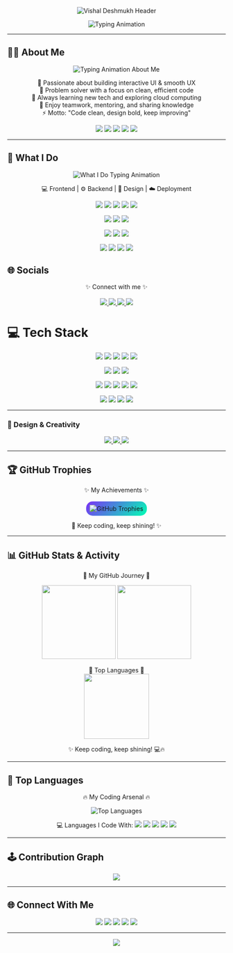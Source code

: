 <!-- 🌟 VISHAL DESHMUKH - Auto-Theme Elegant GitHub Profile 🌟 --> 

<!-- 🌟 Stylish Dark-Mode Animated Header -->

<!-- 🌟 Dark-Mode Stylish Header (GitHub-Safe) -->

<p align="center">
  <img src="https://capsule-render.vercel.app/api?type=waving&height=180&section=header&text=VISHAL_DESHMUKH&fontSize=50&fontColor=FFFFFF&animation=twinkling&color=0:7B2FF7,100:00FFB3&fontAlignY=40" alt="Vishal Deshmukh Header"/>
</p>

<div align="center">
  <img src="https://readme-typing-svg.demolab.com?font=Fira+Code&duration=2500&pause=600&color=00FFB3&center=true&vCenter=true&width=600&lines=Full+Stack+Developer;Tech+Explorer;Creative+Designer" alt="Typing Animation" />
</div>


---
## 👨‍💻 About Me  

<div align="center">
  <img src="https://readme-typing-svg.demolab.com?font=Fira+Code&size=24&duration=3500&pause=500&color=00FFB3&center=true&vCenter=true&width=700&lines=Hey%20there!%20I'm%20Vishal%20Deshmukh;Creative%20Full%20Stack%20Developer;Blending%20logic%20and%20design;Exploring%20React,%20Java%20and%20Cloud;Love%20collaboration%20and%20learning;Code%20it%20clean,%20design%20it%20bold" alt="Typing Animation About Me"/>
</div>

<p align="center">
  💫 Passionate about building interactive UI & smooth UX <br>
  🎯 Problem solver with a focus on clean, efficient code <br>
  🌱 Always learning new tech and exploring cloud computing <br>
  💬 Enjoy teamwork, mentoring, and sharing knowledge <br>
  ⚡ Motto: "Code clean, design bold, keep improving"
</p>

<p align="center">
  <img src="https://img.shields.io/badge/Creative-💡-7B2FF7?style=for-the-badge&logo=appveyor&logoColor=white" />
  <img src="https://img.shields.io/badge/Passionate-🔥-00FFB3?style=for-the-badge&logo=appveyor&logoColor=white" />
  <img src="https://img.shields.io/badge/Explorer-🌱-FF6EC7?style=for-the-badge&logo=appveyor&logoColor=white" />
  <img src="https://img.shields.io/badge/Teamplayer-🤝-FFA500?style=for-the-badge&logo=appveyor&logoColor=white" />
  <img src="https://img.shields.io/badge/Learner-📚-1E90FF?style=for-the-badge&logo=appveyor&logoColor=white" />
</p>

---

## 💼 What I Do  

<div align="center">
  <img src="https://readme-typing-svg.demolab.com?font=Fira+Code&size=24&duration=3000&pause=500&color=00FFB3&center=true&vCenter=true&width=700&lines=Frontend%20Development:%20React,%20HTML,%20CSS,%20JavaScript,%20Bootstrap;Backend%20%26%20Database:%20Java,%20MySQL,%20SQLite;Design%20Tools:%20Canva,%20Proto.io,%20Adobe%20After%20Effects;Deployment%20%26%20Version%20Control:%20Git,%20GitHub,%20Netlify,%20Postman" alt="What I Do Typing Animation"/>
</div>

<p align="center">
  💻 Frontend | ⚙️ Backend | 🎨 Design | ☁️ Deployment
</p>

<p align="center">
  <!-- Frontend -->
  <img src="https://img.shields.io/badge/React-61DAFB?style=for-the-badge&logo=react&logoColor=white" />
  <img src="https://img.shields.io/badge/HTML5-E34F26?style=for-the-badge&logo=html5&logoColor=white" />
  <img src="https://img.shields.io/badge/CSS3-1572B6?style=for-the-badge&logo=css3&logoColor=white" />
  <img src="https://img.shields.io/badge/JavaScript-F7DF1E?style=for-the-badge&logo=javascript&logoColor=black" />
  <img src="https://img.shields.io/badge/Bootstrap-7952B3?style=for-the-badge&logo=bootstrap&logoColor=white" />
</p>

<p align="center">
  <!-- Backend & Database -->
  <img src="https://img.shields.io/badge/Java-ED8B00?style=for-the-badge&logo=openjdk&logoColor=white" />
  <img src="https://img.shields.io/badge/MySQL-4479A1?style=for-the-badge&logo=mysql&logoColor=white" />
  <img src="https://img.shields.io/badge/SQLite-07405E?style=for-the-badge&logo=sqlite&logoColor=white" />
</p>

<p align="center">
  <!-- Design -->
  <img src="https://img.shields.io/badge/Canva-00C4CC?style=for-the-badge&logo=canva&logoColor=white" />
  <img src="https://img.shields.io/badge/Proto.io-161637?style=for-the-badge&logo=proto.io&logoColor=00E5FF" />
  <img src="https://img.shields.io/badge/Adobe_AE-9999FF?style=for-the-badge&logo=adobeaftereffects&logoColor=white" />
</p>

<p align="center">
  <!-- Deployment -->
  <img src="https://img.shields.io/badge/Git-F05033?style=for-the-badge&logo=git&logoColor=white" />
  <img src="https://img.shields.io/badge/GitHub-181717?style=for-the-badge&logo=github&logoColor=white" />
  <img src="https://img.shields.io/badge/Netlify-00C7B7?style=for-the-badge&logo=netlify&logoColor=white" />
  <img src="https://img.shields.io/badge/Postman-FF6C37?style=for-the-badge&logo=postman&logoColor=white" />
</p>




## 🌐 Socials

<p align="center">
  ✨ Connect with me ✨ <br><br>
  <a href="https://www.instagram.com/vishak_deshmukh_18/">
    <img src="https://img.shields.io/badge/Instagram-💜%20Magenta?style=for-the-badge&logo=instagram&logoColor=white&colorA=6A0DAD&colorB=E4405F"/>
  </a>
  <a href="https://linkedin.com/in/vishal-deshmukh79">
    <img src="https://img.shields.io/badge/LinkedIn-🔵%20Blue?style=for-the-badge&logo=linkedin&logoColor=white&colorA=0A66C2&colorB=0077B5"/>
  </a>
  <a href="https://youtube.com/@englishbyvishal_1">
    <img src="https://img.shields.io/badge/YouTube-🔴%20Red?style=for-the-badge&logo=youtube&logoColor=white&colorA=FF0000&colorB=FF6347"/>
  </a>
  <a href="mailto:vishaldeshmukh7972@gmail.com">
    <img src="https://img.shields.io/badge/Email-✉️%20Gmail?style=for-the-badge&logo=gmail&logoColor=white&colorA=D14836&colorB=FF7F50"/>
  </a>
</p>



# 💻 Tech Stack  

<p align="center">
  <!-- Frontend -->
  <img src="https://img.shields.io/badge/HTML5-E34F26?style=for-the-badge&logo=html5&logoColor=white&colorA=FF7F50&colorB=FF6347" />
  <img src="https://img.shields.io/badge/CSS3-1572B6?style=for-the-badge&logo=css3&logoColor=white&colorA=00CED1&colorB=1E90FF" />
  <img src="https://img.shields.io/badge/JavaScript-F7DF1E?style=for-the-badge&logo=javascript&logoColor=black&colorA=FFD700&colorB=FFA500" />
  <img src="https://img.shields.io/badge/Bootstrap-7952B3?style=for-the-badge&logo=bootstrap&logoColor=white&colorA=8A2BE2&colorB=BA55D3" />
  <img src="https://img.shields.io/badge/React-61DAFB?style=for-the-badge&logo=react&logoColor=white&colorA=00FFFF&colorB=61DAFB" />
</p>

<p align="center">
  <!-- Backend & Database -->
  <img src="https://img.shields.io/badge/Java-ED8B00?style=for-the-badge&logo=openjdk&logoColor=white&colorA=FF8C00&colorB=FFA500" />
  <img src="https://img.shields.io/badge/MySQL-4479A1?style=for-the-badge&logo=mysql&logoColor=white&colorA=1E90FF&colorB=4169E1" />
  <img src="https://img.shields.io/badge/SQLite-07405E?style=for-the-badge&logo=sqlite&logoColor=white&colorA=4682B4&colorB=5F9EA0" />
</p>

<p align="center">
  <!-- Tools & Deployment -->
  <img src="https://img.shields.io/badge/Git-F05033?style=for-the-badge&logo=git&logoColor=white&colorA=FF4500&colorB=FF6347" />
  <img src="https://img.shields.io/badge/GitHub-181717?style=for-the-badge&logo=github&logoColor=white&colorA=333333&colorB=000000" />
  <img src="https://img.shields.io/badge/Postman-FF6C37?style=for-the-badge&logo=postman&logoColor=white&colorA=FF4500&colorB=FF6347" />
  <img src="https://img.shields.io/badge/Netlify-00C7B7?style=for-the-badge&logo=netlify&logoColor=white&colorA=20B2AA&colorB=00CED1" />
  <img src="https://img.shields.io/badge/Canva-00C4CC?style=for-the-badge&logo=canva&logoColor=white&colorA=00FFFF&colorB=00CED1" />
</p>

<p align="center">
  <!-- Design & Others -->
  <img src="https://img.shields.io/badge/Adobe%20AE-9999FF?style=for-the-badge&logo=adobeaftereffects&logoColor=white&colorA=9370DB&colorB=8A2BE2" />
  <img src="https://img.shields.io/badge/Adobe%20Lightroom-31A8FF?style=for-the-badge&logo=Adobe%20Lightroom&logoColor=white&colorA=1E90FF&colorB=00BFFF" />
  <img src="https://img.shields.io/badge/Proto.io-161637?style=for-the-badge&logo=proto.io&logoColor=00E5FF&colorA=4B0082&colorB=8A2BE2" />
  <img src="https://img.shields.io/badge/Docker-0db7ed?style=for-the-badge&logo=docker&logoColor=white&colorA=00CED1&colorB=1E90FF" />
</p>


---

### 🎨 Design & Creativity

<p align="center">
  <a href="#">
    <img src="https://img.shields.io/badge/Canva-00C4CC?style=for-the-badge&logo=canva&logoColor=white&colorA=00FFFF&colorB=00CED1" />
  </a>
  <a href="#">
    <img src="https://img.shields.io/badge/Adobe%20After%20Effects-9999FF?style=for-the-badge&logo=Adobe%20After%20Effects&logoColor=white&colorA=9370DB&colorB=8A2BE2" />
  </a>
  <a href="#">
    <img src="https://img.shields.io/badge/Proto.io-161637?style=for-the-badge&logo=proto.io&logoColor=00E5FF&colorA=4B0082&colorB=8A2BE2" />
  </a>
</p>


---

## 🏆 GitHub Trophies  

<p align="center">
  ✨ My Achievements ✨<br><br>
  <span style="display:inline-block; padding:8px; border-radius:15px; background:linear-gradient(135deg, #7B2FF7, #00FFB3);">
    <img src="https://github-profile-trophy.vercel.app/?username=vishaldeshmukh34&theme=tokyonight&no-frame=true&no-bg=true&margin-w=10&margin-h=10" alt="GitHub Trophies" />
  </span>
</p>

<p align="center">
  🏅 Keep coding, keep shining! ✨
</p>


---

## 📊 GitHub Stats & Activity  

<p align="center">
  🚀 My GitHub Journey 🚀
</p>

<p align="center">
  <!-- Overall Stats -->
  <img src="https://github-readme-stats.vercel.app/api?username=vishaldeshmukh34&theme=tokyonight&hide_border=false&include_all_commits=true&count_private=true&title_color=7B2FF7&text_color=FFFFFF&bg_color=00000000" height="170px"/>
  <!-- Streak Stats -->
  <img src="https://github-readme-streak-stats.herokuapp.com/?user=vishaldeshmukh34&theme=tokyonight&hide_border=false&stroke=7B2FF7&background=00000000&ring=00FFB3&fire=FF00FF&currStreakNum=00FFB3" height="170px"/>
</p>

<p align="center">
  🌟 Top Languages 🌟 <br>
  <img src="https://github-readme-stats.vercel.app/api/top-langs/?username=vishaldeshmukh34&theme=tokyonight&hide_border=false&layout=compact&title_color=66A6FF&text_color=FFFFFF&bg_color=00000000" height="150px"/>
</p>

<p align="center">
  ✨ Keep coding, keep shining! 💻🔥
</p>


---

## 🌈 Top Languages  

<p align="center">
  🔥 My Coding Arsenal 🔥
</p>

<p align="center">
  <img src="https://github-readme-stats.vercel.app/api/top-langs/?username=vishaldeshmukh34&layout=compact&theme=tokyonight&title_color=7B2FF7&text_color=FFFFFF&bg_color=00000000" alt="Top Languages"/>
</p>

<p align="center">
  💻 Languages I Code With:  
  <img src="https://img.shields.io/badge/Java-ED8B00?style=for-the-badge&logo=openjdk&logoColor=white&colorA=FFA500&colorB=FF8C00" />
  <img src="https://img.shields.io/badge/JavaScript-F7DF1E?style=for-the-badge&logo=javascript&logoColor=black&colorA=FFD700&colorB=FFEA00" />
  <img src="https://img.shields.io/badge/HTML5-E34F26?style=for-the-badge&logo=html5&logoColor=white&colorA=FF7F50&colorB=FF4500" />
  <img src="https://img.shields.io/badge/CSS3-1572B6?style=for-the-badge&logo=css3&logoColor=white&colorA=1E90FF&colorB=00BFFF" />
  <img src="https://img.shields.io/badge/Python-3776AB?style=for-the-badge&logo=python&logoColor=white&colorA=5F9EA0&colorB=00CED1" />
</p>


---

## 🕹️ Contribution Graph  
<p align="center">
  <img src="https://github-readme-activity-graph.vercel.app/graph?username=vishaldeshmukh34&theme=react-dark&bg_color=0D1117&color=00FFB3&line=7B2FF7&point=00FFB3&area=true&hide_border=true"/>
</p>


---

## 🌐 Connect With Me  
<p align="center">
  <a href="https://www.linkedin.com/in/vishaldeshmukh34/"><img src="https://img.shields.io/badge/LinkedIn-66A6FF?style=for-the-badge&logo=linkedin&logoColor=white"/></a>
  <a href="mailto:vishaldeshmukh.work@gmail.com"><img src="https://img.shields.io/badge/Email-89F7FE?style=for-the-badge&logo=gmail&logoColor=black"/></a>
  <a href="https://github.com/vishaldeshmukh34"><img src="https://img.shields.io/badge/GitHub-2B3137?style=for-the-badge&logo=github&logoColor=white"/></a>
  <a href="https://www.instagram.com/vishak_deshmukh_18"><img src="https://img.shields.io/badge/Instagram-FE66A6?style=for-the-badge&logo=instagram&logoColor=white"/></a>
  <a href="https://youtube.com/@englishbyvishal_1"><img src="https://img.shields.io/badge/YouTube-FF0000?style=for-the-badge&logo=youtube&logoColor=white"/></a>
</p>

---

<p align="center">
  <img src="https://capsule-render.vercel.app/api?type=waving&color=0:66A6FF,100:89F7FE&height=150&section=footer&animation=fadeIn"/>
</p>
